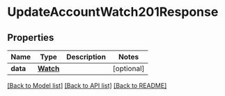 # UpdateAccountWatch201Response

## Properties
Name | Type | Description | Notes
------------ | ------------- | ------------- | -------------
**data** | [**Watch**](Watch.md) |  | [optional] 

[[Back to Model list]](../README.md#documentation-for-models) [[Back to API list]](../README.md#documentation-for-api-endpoints) [[Back to README]](../README.md)


